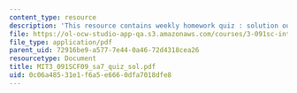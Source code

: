 ```yaml
---
content_type: resource
description: 'This resource contains weekly homework quiz : solution outline.'
file: https://ol-ocw-studio-app-qa.s3.amazonaws.com/courses/3-091sc-introduction-to-solid-state-chemistry-fall-2010/0c06a48531e1f6a5e6660dfa7018dfe8_MIT3_091SCF09_sa7_quiz_sol.pdf
file_type: application/pdf
parent_uid: 72916be9-a577-7e44-0a46-72d4318cea26
resourcetype: Document
title: MIT3_091SCF09_sa7_quiz_sol.pdf
uid: 0c06a485-31e1-f6a5-e666-0dfa7018dfe8
---
```

